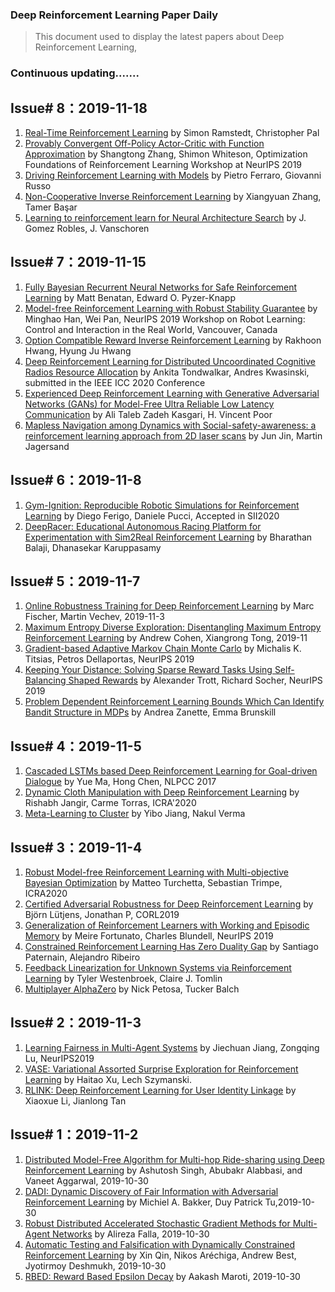 ### Deep Reinforcement Learning Paper Daily


> This document used to display the latest papers about Deep Reinforcement Learning, 





### Continuous updating.......



Issue# 8：2019-11-18
----
1. [Real-Time Reinforcement Learning](https://arxiv.org/abs/1911.04448) by Simon Ramstedt, Christopher Pal
2. [Provably Convergent Off-Policy Actor-Critic with Function Approximation](https://arxiv.org/abs/1911.04384) by Shangtong Zhang, Shimon Whiteson, Optimization Foundations of Reinforcement Learning Workshop at NeurIPS 2019
3. [Driving Reinforcement Learning with Models](https://arxiv.org/abs/1911.04400) by  Pietro Ferraro, Giovanni Russo
4. [Non-Cooperative Inverse Reinforcement Learning](https://arxiv.org/abs/1911.04220) by  Xiangyuan Zhang, Tamer Başar
5. [Learning to reinforcement learn for Neural Architecture Search](https://arxiv.org/abs/1911.03769) by  J. Gomez Robles, J. Vanschoren



Issue# 7：2019-11-15
----
1. [Fully Bayesian Recurrent Neural Networks for Safe Reinforcement Learning](https://arxiv.org/abs/1911.03308) by Matt Benatan, Edward O. Pyzer-Knapp
2. [Model-free Reinforcement Learning with Robust Stability Guarantee](https://arxiv.org/abs/1911.02875) by Minghao Han, Wei Pan, NeurIPS 2019 Workshop on Robot Learning: Control and Interaction in the Real World, Vancouver, Canada
3. [Option Compatible Reward Inverse Reinforcement Learning](https://arxiv.org/abs/1911.02723) by  Rakhoon Hwang, Hyung Ju Hwang
4. [Deep Reinforcement Learning for Distributed Uncoordinated Cognitive Radios Resource Allocation](https://arxiv.org/abs/1911.03366) by Ankita Tondwalkar, Andres Kwasinski,  submitted in the IEEE ICC 2020 Conference
5. [Experienced Deep Reinforcement Learning with Generative Adversarial Networks (GANs) for Model-Free Ultra Reliable Low Latency Communication](https://arxiv.org/abs/1911.03264) by  Ali Taleb Zadeh Kasgari, H. Vincent Poor
6. [Mapless Navigation among Dynamics with Social-safety-awareness: a reinforcement learning approach from 2D laser scans](https://arxiv.org/abs/1911.03074) by Jun Jin, Martin Jagersand


Issue# 6：2019-11-8
----
1. [Gym-Ignition: Reproducible Robotic Simulations for Reinforcement Learning](https://arxiv.org/abs/1911.01715) by Diego Ferigo, Daniele Pucci, Accepted in SII2020
2. [DeepRacer: Educational Autonomous Racing Platform for Experimentation with Sim2Real Reinforcement Learning](https://arxiv.org/abs/1911.01562) by Bharathan Balaji, Dhanasekar Karuppasamy


Issue# 5：2019-11-7
----
1. [Online Robustness Training for Deep Reinforcement Learning](https://arxiv.org/pdf/1911.00887.pdf) by Marc Fischer, Martin Vechev, 2019-11-3
2. [Maximum Entropy Diverse Exploration: Disentangling Maximum Entropy Reinforcement Learning](https://arxiv.org/pdf/1911.00828.pdf) by Andrew Cohen, Xiangrong Tong, 2019-11
3. [Gradient-based Adaptive Markov Chain Monte Carlo](https://arxiv.org/pdf/1911.01373.pdf) by Michalis K. Titsias, Petros Dellaportas, NeurIPS 2019
4. [Keeping Your Distance: Solving Sparse Reward Tasks Using Self-Balancing Shaped Rewards](https://arxiv.org/pdf/1911.01417.pdf) by Alexander Trott, Richard Socher, NeurIPS 2019
5. [Problem Dependent Reinforcement Learning Bounds Which Can Identify Bandit Structure in MDPs](https://arxiv.org/pdf/1911.00954.pdf) by Andrea Zanette, Emma Brunskill


Issue# 4：2019-11-5
----
1. [Cascaded LSTMs based Deep Reinforcement Learning for Goal-driven Dialogue](https://arxiv.org/abs/1910.14229) by Yue Ma, Hong Chen, NLPCC 2017
2. [Dynamic Cloth Manipulation with Deep Reinforcement Learning](https://arxiv.org/abs/1910.14475) by Rishabh Jangir, Carme Torras, ICRA'2020
3. [Meta-Learning to Cluster](https://arxiv.org/abs/1910.14134) by Yibo Jiang, Nakul Verma


Issue# 3：2019-11-4
----
1. [Robust Model-free Reinforcement Learning with Multi-objective Bayesian Optimization](https://arxiv.org/abs/1910.13399) by Matteo Turchetta, Sebastian Trimpe, ICRA2020
2. [Certified Adversarial Robustness for Deep Reinforcement Learning](https://arxiv.org/abs/1910.12908) by Björn Lütjens, Jonathan P, CORL2019
3. [Generalization of Reinforcement Learners with Working and Episodic Memory](https://arxiv.org/abs/1910.13406) by Meire Fortunato, Charles Blundell, NeurIPS 2019
4. [Constrained Reinforcement Learning Has Zero Duality Gap](https://arxiv.org/abs/1910.13393) by Santiago Paternain, Alejandro Ribeiro
5. [Feedback Linearization for Unknown Systems via Reinforcement Learning](https://arxiv.org/abs/1910.13272) by Tyler Westenbroek, Claire J. Tomlin
6.  [Multiplayer AlphaZero](https://arxiv.org/abs/1910.13012) by Nick Petosa, Tucker Balch




Issue# 2：2019-11-3
----
1. [Learning Fairness in Multi-Agent Systems](https://arxiv.org/abs/1910.14472) by Jiechuan Jiang, Zongqing Lu, NeurIPS2019
2. [VASE: Variational Assorted Surprise Exploration for Reinforcement Learning](https://arxiv.org/abs/1910.14351) by Haitao Xu, Lech Szymanski.
3. [RLINK: Deep Reinforcement Learning for User Identity Linkage](https://arxiv.org/abs/1910.14273) by Xiaoxue Li, Jianlong Tan



Issue# 1：2019-11-2
----
1. [Distributed Model-Free Algorithm for Multi-hop Ride-sharing using Deep Reinforcement Learning](https://arxiv.org/abs/1910.14002) by Ashutosh Singh, Abubakr Alabbasi, and Vaneet Aggarwal, 2019-10-30
2. [DADI: Dynamic Discovery of Fair Information with Adversarial Reinforcement Learning](https://arxiv.org/abs/1910.13983) by Michiel A. Bakker, Duy Patrick Tu,2019-10-30
3. [Robust Distributed Accelerated Stochastic Gradient Methods for Multi-Agent Networks](https://arxiv.org/abs/1910.08701) by Alireza Falla, 2019-10-30
4. [Automatic Testing and Falsification with Dynamically Constrained Reinforcement Learning](https://arxiv.org/abs/1910.13645) by Xin Qin, Nikos Aréchiga, Andrew Best, Jyotirmoy Deshmukh, 2019-10-30
5. [RBED: Reward Based Epsilon Decay](https://arxiv.org/abs/1910.13701) by Aakash Maroti, 2019-10-30